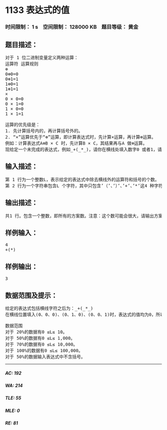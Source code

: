 # 1133 表达式的值   
### 时间限制： 1 s&nbsp;&nbsp;&nbsp;&nbsp;空间限制： 128000 KB&nbsp;&nbsp;&nbsp;&nbsp;题目等级： 黄金  
## 题目描述：  

<pre>
对于 1 位二进制变量定义两种运算：  
运算符 运算规则  
⊕  
0⊕0=0  
0⊕1=1  
1⊕0=1  
1⊕1=1  
×  
0 × 0=0  
0 × 1=0  
1 × 0=0  
1 × 1=1  
  
运算的优先级是：  
1. 先计算括号内的，再计算括号外的。  
2. “×”运算优先于“⊕”运算，即计算表达式时，先计算×运算，再计算⊕运算。  
例如：计算表达式A⊕B × C 时，先计算B × C，其结果再与A 做⊕运算。  
现给定一个未完成的表达式，例如_+(_*_)，请你在横线处填入数字0 或者1，请有多少种填法可以使得表达式的值为0。
</pre>
  
  
## 输入描述：  

<pre>
第 1 行为一个整数L，表示给定的表达式中除去横线外的运算符和括号的个数。  
第 2 行为一个字符串包含L 个字符，其中只包含’（’、’）’、’+’、’*’这4 种字符，其中’（’、’）’是左右括号，’+’、’*’分别表示前面定义的运算符“⊕”和“×”。这行字符按顺序给出了给定表达式中除去变量外的运算符和括号。
</pre>
  
  
## 输出描述：  

<pre>
共1 行。包含一个整数，即所有的方案数。注意：这个数可能会很大，请输出方案数对10007 取模后的结果。
</pre>
  
  
## 样例输入：  

<pre>
4  
+(*)
</pre>
  
  
## 样例输出：  

<pre>
3
</pre>
  
  
## 数据范围及提示：  

<pre>
给定的表达式包括横线字符之后为：_+(_*_)  
在横线位置填入(0、0、0)、(0、1、0)、(0、0、1)时，表达式的值均为0，所以共有3种填法。
  
数据范围  
对于 20%的数据有0 ≤L≤ 10。  
对于 50%的数据有0 ≤L≤ 1,000。  
对于 70%的数据有0 ≤L≤ 10,000。  
对于 100%的数据有0 ≤L≤ 100,000。  
对于 50%的数据输入表达式中不含括号。
</pre>
  
  
***  

##### AC: 192  
##### WA: 214  
##### TLE: 55  
##### MLE: 0  
##### RE: 81  
